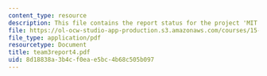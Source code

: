```yaml
---
content_type: resource
description: This file contains the report status for the project 'MIT Portal'.
file: https://ol-ocw-studio-app-production.s3.amazonaws.com/courses/15-568a-practical-information-technology-management-spring-2005/8d18838a3b4cf0eae5bc4b68c505b097_team3report4.pdf
file_type: application/pdf
resourcetype: Document
title: team3report4.pdf
uid: 8d18838a-3b4c-f0ea-e5bc-4b68c505b097
---
```

